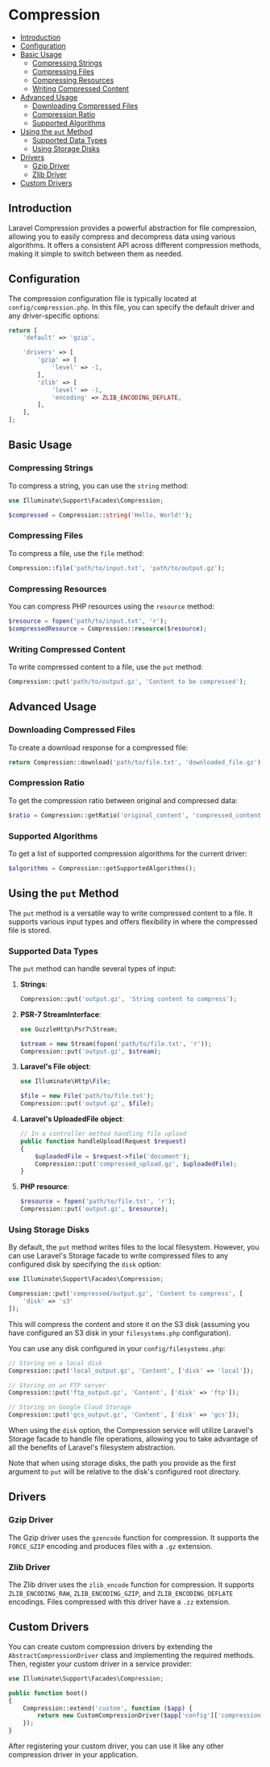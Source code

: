 # Compression

- [Introduction](#introduction)
- [Configuration](#configuration)
- [Basic Usage](#basic-usage)
    - [Compressing Strings](#compressing-strings)
    - [Compressing Files](#compressing-files)
    - [Compressing Resources](#compressing-resources)
    - [Writing Compressed Content](#writing-compressed-content)
- [Advanced Usage](#advanced-usage)
    - [Downloading Compressed Files](#downloading-compressed-files)
    - [Compression Ratio](#compression-ratio)
    - [Supported Algorithms](#supported-algorithms)
- [Using the `put` Method](#using-the-put-method)
    - [Supported Data Types](#supported-data-types)
    - [Using Storage Disks](#using-storage-disks)
- [Drivers](#drivers)
    - [Gzip Driver](#gzip-driver)
    - [Zlib Driver](#zlib-driver)
- [Custom Drivers](#custom-drivers)

<a name="introduction"></a>
## Introduction

Laravel Compression provides a powerful abstraction for file compression, allowing you to easily compress and decompress data using various algorithms. It offers a consistent API across different compression methods, making it simple to switch between them as needed.

<a name="configuration"></a>
## Configuration

The compression configuration file is typically located at `config/compression.php`. In this file, you can specify the default driver and any driver-specific options:

```php
return [
    'default' => 'gzip',

    'drivers' => [
        'gzip' => [
            'level' => -1,
        ],
        'zlib' => [
            'level' => -1,
            'encoding' => ZLIB_ENCODING_DEFLATE,
        ],
    ],
];
```

<a name="basic-usage"></a>
## Basic Usage

<a name="compressing-strings"></a>
### Compressing Strings

To compress a string, you can use the `string` method:

```php
use Illuminate\Support\Facades\Compression;

$compressed = Compression::string('Hello, World!');
```

<a name="compressing-files"></a>
### Compressing Files

To compress a file, use the `file` method:

```php
Compression::file('path/to/input.txt', 'path/to/output.gz');
```

<a name="compressing-resources"></a>
### Compressing Resources

You can compress PHP resources using the `resource` method:

```php
$resource = fopen('path/to/input.txt', 'r');
$compressedResource = Compression::resource($resource);
```

<a name="writing-compressed-content"></a>
### Writing Compressed Content

To write compressed content to a file, use the `put` method:

```php
Compression::put('path/to/output.gz', 'Content to be compressed');
```

<a name="advanced-usage"></a>
## Advanced Usage

<a name="downloading-compressed-files"></a>
### Downloading Compressed Files

To create a download response for a compressed file:

```php
return Compression::download('path/to/file.txt', 'downloaded_file.gz');
```

<a name="compression-ratio"></a>
### Compression Ratio

To get the compression ratio between original and compressed data:

```php
$ratio = Compression::getRatio('original_content', 'compressed_content');
```

<a name="supported-algorithms"></a>
### Supported Algorithms

To get a list of supported compression algorithms for the current driver:

```php
$algorithms = Compression::getSupportedAlgorithms();
```

<a name="using-the-put-method"></a>
## Using the `put` Method

The `put` method is a versatile way to write compressed content to a file. It supports various input types and offers flexibility in where the compressed file is stored.

<a name="supported-data-types"></a>
### Supported Data Types

The `put` method can handle several types of input:

1. **Strings**:
   ```php
   Compression::put('output.gz', 'String content to compress');
   ```

2. **PSR-7 StreamInterface**:
   ```php
   use GuzzleHttp\Psr7\Stream;
   
   $stream = new Stream(fopen('path/to/file.txt', 'r'));
   Compression::put('output.gz', $stream);
   ```

3. **Laravel's File object**:
   ```php
   use Illuminate\Http\File;
   
   $file = new File('path/to/file.txt');
   Compression::put('output.gz', $file);
   ```

4. **Laravel's UploadedFile object**:
   ```php
   // In a controller method handling file upload
   public function handleUpload(Request $request)
   {
       $uploadedFile = $request->file('document');
       Compression::put('compressed_upload.gz', $uploadedFile);
   }
   ```

5. **PHP resource**:
   ```php
   $resource = fopen('path/to/file.txt', 'r');
   Compression::put('output.gz', $resource);
   ```

<a name="using-storage-disks"></a>
### Using Storage Disks

By default, the `put` method writes files to the local filesystem. However, you can use Laravel's Storage facade to write compressed files to any configured disk by specifying the `disk` option:

```php
use Illuminate\Support\Facades\Compression;

Compression::put('compressed/output.gz', 'Content to compress', [
    'disk' => 's3'
]);
```

This will compress the content and store it on the S3 disk (assuming you have configured an S3 disk in your `filesystems.php` configuration).

You can use any disk configured in your `config/filesystems.php`:

```php
// Storing on a local disk
Compression::put('local_output.gz', 'Content', ['disk' => 'local']);

// Storing on an FTP server
Compression::put('ftp_output.gz', 'Content', ['disk' => 'ftp']);

// Storing on Google Cloud Storage
Compression::put('gcs_output.gz', 'Content', ['disk' => 'gcs']);
```

When using the `disk` option, the Compression service will utilize Laravel's Storage facade to handle file operations, allowing you to take advantage of all the benefits of Laravel's filesystem abstraction.

Note that when using storage disks, the path you provide as the first argument to `put` will be relative to the disk's configured root directory.

<a name="drivers"></a>
## Drivers

<a name="gzip-driver"></a>
### Gzip Driver

The Gzip driver uses the `gzencode` function for compression. It supports the `FORCE_GZIP` encoding and produces files with a `.gz` extension.

<a name="zlib-driver"></a>
### Zlib Driver

The Zlib driver uses the `zlib_encode` function for compression. It supports `ZLIB_ENCODING_RAW`, `ZLIB_ENCODING_GZIP`, and `ZLIB_ENCODING_DEFLATE` encodings. Files compressed with this driver have a `.zz` extension.

<a name="custom-drivers"></a>
## Custom Drivers

You can create custom compression drivers by extending the `AbstractCompressionDriver` class and implementing the required methods. Then, register your custom driver in a service provider:

```php
use Illuminate\Support\Facades\Compression;

public function boot()
{
    Compression::extend('custom', function ($app) {
        return new CustomCompressionDriver($app['config']['compression.custom']);
    });
}
```

After registering your custom driver, you can use it like any other compression driver in your application.